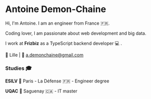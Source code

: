 # Antoine Demon-Chaine

Hi, I'm Antoine. I am an engineer from France :fr:.

Coding lover, I am passionate about web development and big data.

I work at **Frizbiz** as a TypeScript backend developer :computer: . 


:round_pushpin:  Lille | :email:  a.demonchaine@gmail.com

### Studies :mortar_board: 

**ESILV** :round_pushpin: Paris - La Défense :fr: - Engineer degree

**UQAC** :round_pushpin: Saguenay :canada: - IT master
